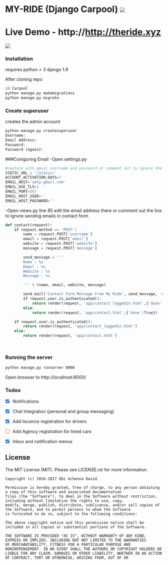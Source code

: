 # MY-RIDE (Django Carpool) ![](https://img.shields.io/badge/othree-codes-yellowgreen.svg)
# Live Demo - http://http://theride.xyz

![](http://i.imgur.com/sd8Ziu9.png)

### Installation
requires python > 3 django 1.9

After cloning repo

```sh
cd Carpool
python manage.py makemigrations
python manage.py migrate
```

### Create superuser
creates the admin account

```sh
python manage.py createsuperuser
Username:
Email Address: 
Password:
Password (again):
```

###Coniguring Email
-Open settings.py

```python
#replace with gmail username and password or comment out to ignore the email 
STATIC_URL = '/static/'
ACCOUNT_ACTIVATION_DAYS=7
EMAIL_HOST='smtp.gmail.com'
EMAIL_USE_TLS=1
EMAIL_PORT=587
EMAIL_HOST_USER=''
EMAIL_HOST_PASSWORD=''

```

-Open views.py line 85
edit the email address there or comment out the line to ignore sending emails in contact form
```python
def contact(request):
    if request.method == 'POST':
        name = request.POST['username']
        email = request.POST['email']
        website = request.POST['website']
        message = request.POST['message']

        send_message = '''
        Name : %s
        Email : %s
        Website : %s
        Message : %s

        ''' % (name, email, website, message)

        send_mail('Contact Form Message From My Ride', send_message, 'daviduchenna@outlook.com', ['daviduchenna@outlook.com'])
        if request.user.is_authenticated():
            return render(request, 'app/contact_loggedin.html',{'done':True})
        else:
            return render(request, 'app/contact.html',{'done':True})

    if request.user.is_authenticated():
        return render(request, 'app/contact_loggedin.html')
    else:
        return render(request, 'app/contact.html')




```




### Running the server

```sh
python manage.py runserver 8000
```
Open browser to 
http://localhost:8000/

### Todos

 - [x] Notifications
 - [x] Chat Integration (personal and group messaging)
 - [x] Add liscence registration for drivers
 - [ ] Add Agency registration for hired cars
 - [x] Inbox and notification menus


License
-------

The MIT License (MIT). Please see LICENSE.rst for more information.


    Copyright (c) 2016-2017 Obi Uchenna David

    Permission is hereby granted, free of charge, to any person obtaining a copy of this software and associated documentation
    files (the "Software"), to deal in the Software without restriction, including without limitation the rights to use, copy,
    modify, merge, publish, distribute, sublicense, and/or sell copies of the Software, and to permit persons to whom the Software
    is furnished to do so, subject to the following conditions:

    The above copyright notice and this permission notice shall be included in all copies or substantial portions of the Software.

    THE SOFTWARE IS PROVIDED "AS IS", WITHOUT WARRANTY OF ANY KIND, EXPRESS OR IMPLIED, INCLUDING BUT NOT LIMITED TO THE WARRANTIES
    OF MERCHANTABILITY, FITNESS FOR A PARTICULAR PURPOSE AND NONINFRINGEMENT. IN NO EVENT SHALL THE AUTHORS OR COPYRIGHT HOLDERS BE
    LIABLE FOR ANY CLAIM, DAMAGES OR OTHER LIABILITY, WHETHER IN AN ACTION OF CONTRACT, TORT OR OTHERWISE, ARISING FROM, OUT OF OR












